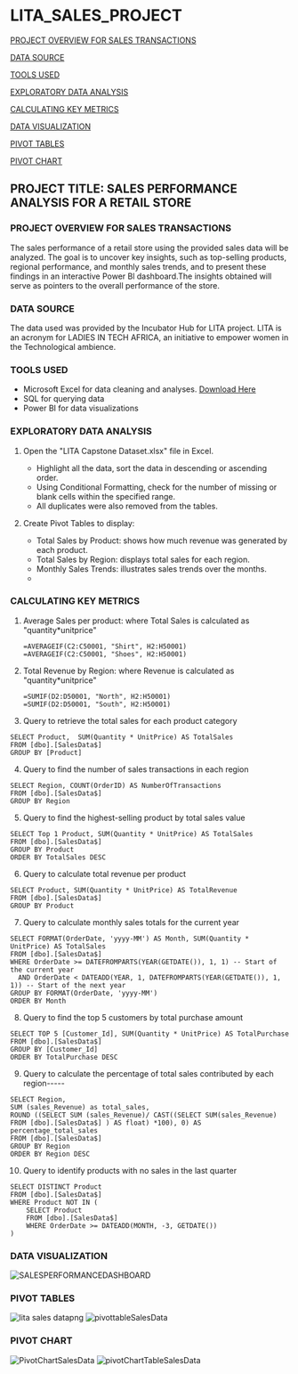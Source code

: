 # LITA_SALES_PROJECT

[PROJECT OVERVIEW FOR SALES TRANSACTIONS](#project-overview-for-sales-transactions)

[DATA SOURCE](#data-source)

[TOOLS USED](#tools-used)

[EXPLORATORY DATA ANALYSIS](#exploratory-data-analysis)

[CALCULATING KEY METRICS](#calculating-key-metrics)

[DATA VISUALIZATION](#data-visualization)

[PIVOT TABLES](#pivot-tables)

[PIVOT CHART](#pivot-chart)


## PROJECT TITLE: SALES PERFORMANCE ANALYSIS FOR A RETAIL STORE
### PROJECT OVERVIEW FOR SALES TRANSACTIONS
The sales performance of a retail store using the provided sales data will be analyzed. The goal is to uncover key insights, such as top-selling products, regional performance, and monthly sales trends, and to present these findings in an interactive Power Bl dashboard.The insights obtained will serve as pointers to the overall performance of the store.
### DATA SOURCE
The data used was provided by the Incubator Hub for LITA project. LITA is an acronym for LADIES IN TECH AFRICA, an initiative to empower women in the Technological ambience.
### TOOLS USED
- Microsoft Excel for data cleaning and analyses. [Download Here](www.microsoft.com)
- SQL for querying data
- Power BI for data visualizations
### EXPLORATORY DATA ANALYSIS
  1. Open the "LITA Capstone Dataset.xlsx" file in Excel.
     -  Highlight all the data, sort the data in descending or ascending order.
     - Using Conditional Formatting, check for the number of missing or blank cells within the specified range.
     - All duplicates were also removed from the tables.

  2. Create Pivot Tables to display:
     - Total Sales by Product: shows how much revenue was generated by each product.
     - Total Sales by Region: displays total sales for each region.
     - Monthly Sales Trends: illustrates sales trends over the months.
     - 
  ### CALCULATING KEY METRICS
  1. Average Sales per product: where Total Sales is calculated as "quantity*unitprice"
     ```
     =AVERAGEIF(C2:C50001, "Shirt", H2:H50001)
     =AVERAGEIF(C2:C50001, "Shoes", H2:H50001)
     ```
  2. Total Revenue by Region: where Revenue is calculated as "quantity*unitprice"
     ```
     =SUMIF(D2:D50001, "North", H2:H50001)
     =SUMIF(D2:D50001, "South", H2:H50001)
     ```
3. Query to retrieve the total sales for each product category
````
SELECT Product,  SUM(Quantity * UnitPrice) AS TotalSales
FROM [dbo].[SalesData$]
GROUP BY [Product]
````
4. Query to find the number of sales transactions in each region
````
SELECT Region, COUNT(OrderID) AS NumberOfTransactions
FROM [dbo].[SalesData$]
GROUP BY Region
````
5. Query to find the highest-selling product by total sales value
````
SELECT Top 1 Product, SUM(Quantity * UnitPrice) AS TotalSales
FROM [dbo].[SalesData$]
GROUP BY Product
ORDER BY TotalSales DESC
````
6. Query to  calculate total revenue per product
````
SELECT Product, SUM(Quantity * UnitPrice) AS TotalRevenue
FROM [dbo].[SalesData$]
GROUP BY Product
````
7. Query to calculate monthly sales totals for the current year
````
SELECT FORMAT(OrderDate, 'yyyy-MM') AS Month, SUM(Quantity * UnitPrice) AS TotalSales
FROM [dbo].[SalesData$]
WHERE OrderDate >= DATEFROMPARTS(YEAR(GETDATE()), 1, 1) -- Start of the current year
  AND OrderDate < DATEADD(YEAR, 1, DATEFROMPARTS(YEAR(GETDATE()), 1, 1)) -- Start of the next year
GROUP BY FORMAT(OrderDate, 'yyyy-MM')
ORDER BY Month
````
8. Query to find the top 5 customers by total purchase amount
````
SELECT TOP 5 [Customer_Id], SUM(Quantity * UnitPrice) AS TotalPurchase
FROM [dbo].[SalesData$]
GROUP BY [Customer_Id]
ORDER BY TotalPurchase DESC
````
9. Query to calculate the percentage of total sales contributed by each region-----
````
SELECT Region,
SUM (sales_Revenue) as total_sales,
ROUND ((SELECT SUM (sales_Revenue)/ CAST((SELECT SUM(sales_Revenue) 
FROM [dbo].[SalesData$] ) AS float) *100), 0) AS 
percentage_total_sales
FROM [dbo].[SalesData$]
GROUP BY Region
ORDER BY Region DESC
````
10. Query to identify products with no sales in the last quarter
````
SELECT DISTINCT Product
FROM [dbo].[SalesData$]
WHERE Product NOT IN (
    SELECT Product
    FROM [dbo].[SalesData$]
    WHERE OrderDate >= DATEADD(MONTH, -3, GETDATE())
)
````
### DATA VISUALIZATION
![SALESPERFORMANCEDASHBOARD](https://github.com/user-attachments/assets/e6771a9c-5ed0-4d46-bbc9-a89a053be54f)

### PIVOT TABLES
 ![lita sales datapng](https://github.com/user-attachments/assets/461789c8-cb01-4a81-b93d-40fbd644c3c5)
![pivottableSalesData](https://github.com/user-attachments/assets/7074e1fb-f002-4e7b-a149-df1165d97f42)

### PIVOT CHART
![PivotChartSalesData](https://github.com/user-attachments/assets/32e03873-627a-459f-a3d7-fb718ead162e)
![pivotChartTableSalesData](https://github.com/user-attachments/assets/0483e9cd-580d-4bc8-bf3f-cf303c2f93bd)


